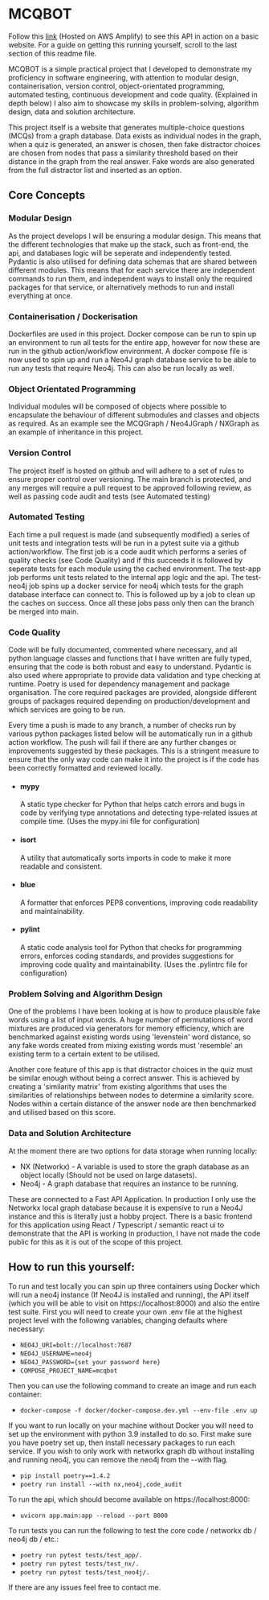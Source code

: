 # MCQBOT

Follow this [link](https://main.d1vo05ddg5t68j.amplifyapp.com) (Hosted on AWS Amplify) to see this API in action on a basic website. For a guide on getting this running yourself, scroll to the last section of this readme file.

MCQBOT is a simple practical project that I developed to demonstrate my proficiency in software engineering, with attention to modular design, containerisation, version control, object-orientated programming, automated testing, continuous development and code quality. (Explained in depth below) I also aim to showcase my skills in problem-solving, algorithm design, data and solution architecture. 

This project itself is a website that generates multiple-choice questions (MCQs) from a graph database. Data exists as individual nodes in the graph, when a quiz is generated, an answer is chosen, then fake distractor choices are chosen from nodes that pass a similarity threshold based on their distance in the graph from the real answer. Fake words are also generated from the full distractor list and inserted as an option.

## Core Concepts

### Modular Design

As the project develops I will be ensuring a modular design. This means that the different technologies that make up the stack, such as front-end, the api, and databases logic will be seperate and independently tested. Pydantic is also utilised for defining data schemas that are shared between different modules.
This means that for each service there are independent commands to run them, and independent ways to install only the required packages for that service, or alternatively methods to run and install everything at once.

### Containerisation / Dockerisation

Dockerfiles are used in this project. Docker compose can be run to spin up an environment to run all tests for the entire app, however for now these are run in the github action/workflow environment. A docker compose file is now used to spin up and run a Neo4J graph database service to be able to run any tests that require Neo4j. This can also be run locally as well.

### Object Orientated Programming

Individual modules will be composed of objects where possible to encapsulate the behaviour of different submodules and classes and objects as required. As an example see the MCQGraph / Neo4JGraph / NXGraph as an example of inheritance in this project.

### Version Control

The project itself is hosted on github and will adhere to a set of rules to ensure proper control over versioning. The main branch is protected, and any merges will require a pull request to be approved following review, as well as passing code audit and tests (see Automated testing)

### Automated Testing

Each time a pull request is made (and subsequently modified) a series of unit tests and integration tests will be run in a pytest suite via a github action/workflow. The first job is a code audit which performs a series of quality checks (see Code Quality) and if this succeeds it is followed by seperate tests for each module using the cached environment. The test-app job performs unit tests related to the internal app logic and the api. The test-neo4j job spins up a docker service for neo4j which tests for the graph database interface can connect to. This is followed up by a job to clean up the caches on success. Once all these jobs pass only then can the branch be merged into main.

### Code Quality

Code will be fully documented, commented where necessary, and all python language classes and functions that I have written are fully typed, ensuring that the code is both robust and easy to understand. Pydantic is also used where appropriate to provide data validation and type checking at runtime.
Poetry is used for dependency management and package organisation. The core required packages are provided, alongside different groups of packages required depending on production/development and which services are going to be run.

Every time a push is made to any branch, a number of checks run by various python packages listed below will be automatically run in a github action workflow.  The push will fail if there are any further changes or improvements suggested by these packages. This is a stringent measure to ensure that the only way code can make it into the project is if the code has been correctly formatted and reviewed locally.

* #### mypy
    A static type checker for Python that helps catch errors and bugs in code by verifying type annotations and detecting type-related issues at compile time. (Uses the mypy.ini file for configuration)

* #### isort
    A utility that automatically sorts imports in code to make it more readable and consistent.

* #### blue
    A formatter that enforces PEP8 conventions, improving code readability and maintainability.

* #### pylint
    A static code analysis tool for Python that checks for programming errors, enforces coding standards, and provides suggestions for improving code quality and maintainability. (Uses the .pylintrc file for configuration)


### Problem Solving and Algorithm Design

One of the problems I have been looking at is how to produce plausible fake words using a list of input words. A huge number of permutations of word mixtures are produced via generators for memory efficiency, which are benchmarked against existing words using 'levenstein' word distance, so any fake words created from mixing existing words must 'resemble' an existing term to a certain extent to be utilised.

Another core feature of this app is that distractor choices in the quiz must be similar enough without being a correct answer. This is achieved by creating a 'similarity matrix' from existing algorithms that uses the similarities of relationships between nodes to determine a similarity score. Nodes within a certain distance of the answer node are then benchmarked and utilised based on this score.

### Data and Solution Architecture

At the moment there are two options for data storage when running locally:

- NX (Networkx) - A variable is used to store the graph database as an object locally (Should not be used on large datasets).
- Neo4j - A graph database that requires an instance to be running.


These are connected to a Fast API Application. In production I only use the Networkx local graph database because it is expensive to run a Neo4J instance and this is literally just a hobby project. There is a basic frontend for this application using React / Typescript / semantic react ui to demonstrate that the API is working in production, I have not made the code public for this as it is out of the scope of this project.

## How to run this yourself:

To run and test locally you can spin up three containers using Docker which will run a neo4j instance (If Neo4J is installed and running), the API itself (which you will be able to visit on https://localhost:8000) and also the entire test suite. First you will need to create your own .env file at the highest project level with the following variables, changing defaults where necessary:
- `NEO4J_URI=bolt://localhost:7687`
- `NEO4J_USERNAME=neo4j`
- `NEO4J_PASSWORD={set your password here}`
- `COMPOSE_PROJECT_NAME=mcqbot`

Then you can use the following command to create an image and run each container:
- `docker-compose -f docker/docker-compose.dev.yml --env-file .env up`

If you want to run locally on your machine without Docker you will need to set up the environment with python 3.9 installed to do so. First make sure you have poetry set up, then install necessary packages to run each service. If you wish to only work with networkx graph db without installing and running neo4j, you can remove the neo4j from the --with flag.
- `pip install poetry==1.4.2`
- `poetry run install --with nx,neo4j,code_audit`

To run the api, which should become available on https://localhost:8000:
- `uvicorn app.main:app --reload --port 8000`

To run tests you can run the following to test the core code / networkx db / neo4j db / etc.:
- `poetry run pytest tests/test_app/.`
- `poetry run pytest tests/test_nx/.`
- `poetry run pytest tests/test_neo4j/.`

If there are any issues feel free to contact me.
